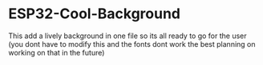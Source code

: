 # ESP32-Cool-Background
This add a lively background in one file so its all ready to go for the user 
(you dont have to modify this and the fonts dont work the best planning on working on that in the future)
